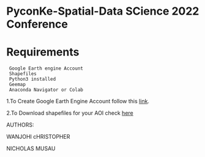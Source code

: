 



# PyconKe-Spatial-Data SCience 2022 Conference

 
# Requirements

```
 Google Earth engine Account
 Shapefiles
 Python3 installed
 Geemap
 Anaconda Navigator or Colab
```
1.To Create Google Earth Engine Account follow this [link](https://code.earthengine.google.com/).

2.To Download shapefiles for your AOI check  [here](https://www.diva-gis.org/gdata)


AUTHORS:

WANJOHI cHRISTOPHER

NICHOLAS MUSAU
